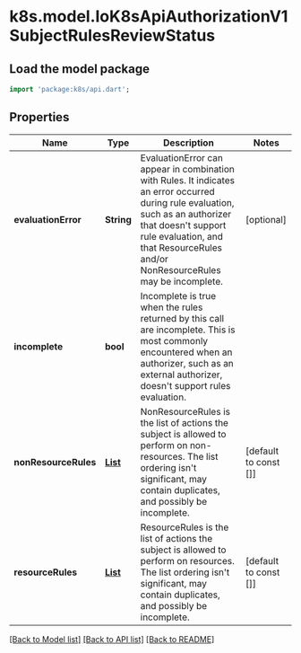 # k8s.model.IoK8sApiAuthorizationV1SubjectRulesReviewStatus

## Load the model package
```dart
import 'package:k8s/api.dart';
```

## Properties
Name | Type | Description | Notes
------------ | ------------- | ------------- | -------------
**evaluationError** | **String** | EvaluationError can appear in combination with Rules. It indicates an error occurred during rule evaluation, such as an authorizer that doesn't support rule evaluation, and that ResourceRules and/or NonResourceRules may be incomplete. | [optional] 
**incomplete** | **bool** | Incomplete is true when the rules returned by this call are incomplete. This is most commonly encountered when an authorizer, such as an external authorizer, doesn't support rules evaluation. | 
**nonResourceRules** | [**List<IoK8sApiAuthorizationV1NonResourceRule>**](IoK8sApiAuthorizationV1NonResourceRule.md) | NonResourceRules is the list of actions the subject is allowed to perform on non-resources. The list ordering isn't significant, may contain duplicates, and possibly be incomplete. | [default to const []]
**resourceRules** | [**List<IoK8sApiAuthorizationV1ResourceRule>**](IoK8sApiAuthorizationV1ResourceRule.md) | ResourceRules is the list of actions the subject is allowed to perform on resources. The list ordering isn't significant, may contain duplicates, and possibly be incomplete. | [default to const []]

[[Back to Model list]](../README.md#documentation-for-models) [[Back to API list]](../README.md#documentation-for-api-endpoints) [[Back to README]](../README.md)


